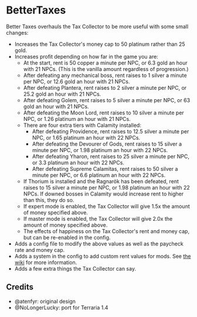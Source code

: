 # BetterTaxes
Better Taxes overhauls the Tax Collector to be more useful with some small changes:
* Increases the Tax Collector's money cap to 50 platinum rather than 25 gold.
* Increases profit depending on how far in the game you are:
    * At the start, rent is 50 copper a minute per NPC, or 6.3 gold an hour with 21 NPCs. (This is the vanilla amount regardless of progression.)
    * After defeating any mechanical boss, rent raises to 1 silver a minute per NPC, or 12.6 gold an hour with 21 NPCs.
    * After defeating Plantera, rent raises to 2 silver a minute per NPC, or 25.2 gold an hour with 21 NPCs.
    * After defeating Golem, rent raises to 5 silver a minute per NPC, or 63 gold an hour with 21 NPCs.
    * After defeating the Moon Lord, rent raises to 10 silver a minute per NPC, or 1.26 platinum an hour with 21 NPCs.
    * There are four extra tiers with Calamity installed:
        * After defeating Providence, rent raises to 12.5 silver a minute per NPC, or 1.65 platinum an hour with 22 NPCs.
        * After defeating the Devourer of Gods, rent raises to 15 silver a minute per NPC, or 1.98 platinum an hour with 22 NPCs.
        * After defeating Yharon, rent raises to 25 silver a minute per NPC, or 3.3 platinum an hour with 22 NPCs.
        * After defeating Supreme Calamitas, rent raises to 50 silver a minute per NPC, or 6.6 platinum an hour with 22 NPCs.
    * If Thorium is installed and the Ragnarök has been defeated, rent raises to 15 silver a minute per NPC, or 1.98 platinum an hour with 22 NPCs. If downed bosses in Calamity would increase rent to higher than this, they do so.
    * If expert mode is enabled, the Tax Collector will give 1.5x the amount of money specified above.
    * If master mode is enabled, the Tax Collector will give 2.0x the amount of money specified above.
    * The effects of happiness on the Tax Collector's rent and money cap, but can be re-enabled in the config.
* Adds a config file to modify the above values as well as the paycheck rate and money cap.
* Adds a system in the config to add custom rent values for mods. See [the wiki](https://github.com/nolongerlucky/bettertaxes/wiki) for more information.
* Adds a few extra things the Tax Collector can say.

## Credits
- @atenfyr: original design
- @NoLongerLucky: port for Terraria 1.4
